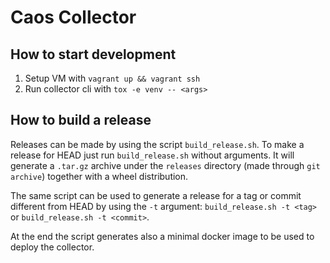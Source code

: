 # Caos Collector

## How to start development

  1. Setup VM with `vagrant up && vagrant ssh`
  2. Run collector cli with `tox -e venv -- <args>`

## How to build a release

Releases can be made by using the script `build_release.sh`. To make a
release for HEAD just run `build_release.sh` without arguments. It will
generate a `.tar.gz` archive under the `releases` directory (made
through `git archive`) together with a wheel distribution.

The same script can be used to generate a release for a tag or commit
different from HEAD by using the `-t` argument: `build_release.sh -t
<tag>` or `build_release.sh -t <commit>`.

At the end the script generates also a minimal docker image to be used
to deploy the collector.
